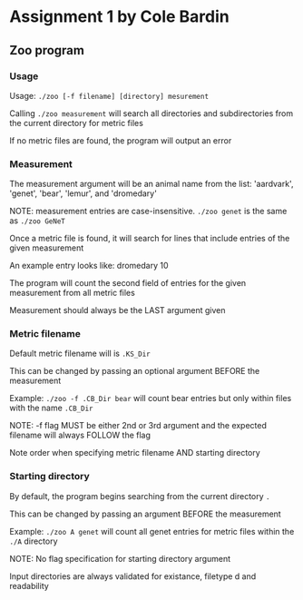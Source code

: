 # Assignment 1 by Cole Bardin

## Zoo program

### Usage

Usage: `./zoo [-f filename] [directory] mesurement`

Calling `./zoo measurement` will search all directories and subdirectories from the current directory for metric files

If no metric files are found, the program will output an error

### Measurement

The measurement argument will be an animal name from the list: 'aardvark', 'genet', 'bear', 'lemur', and 'dromedary'

NOTE: measurement entries are case-insensitive. `./zoo genet` is the same as `./zoo GeNeT`

Once a metric file is found, it will search for lines that include entries of the given measurement

An example entry looks like: dromedary 10

The program will count the second field of entries for the given measurement from all metric files

Measurement should always be the LAST argument given

### Metric filename

Default metric filename will is `.KS_Dir`

This can be changed by passing an optional argument BEFORE the measurement

Example: `./zoo -f .CB_Dir bear` will count bear entries but only within files with the name `.CB_Dir`

NOTE: -f flag MUST be either 2nd or 3rd argument and the expected filename will always FOLLOW the flag

Note order when specifying metric filename AND starting directory

### Starting directory

By default, the program begins searching from the current directory `.`

This can be changed by passing an argument BEFORE the measurement

Example: `./zoo A genet` will count all genet entries for metric files within the `./A` directory

NOTE: No flag specification for starting directory argument

Input directories are always validated for existance, filetype d and readability


